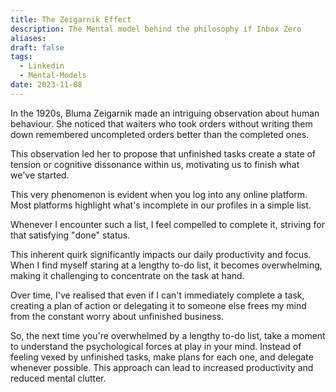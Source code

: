 ```yaml
---
title: The Zeigarnik Effect
description: The Mental model behind the philosophy if Inbox Zero
aliases: 
draft: false
tags:
  - Linkedin
  - Mental-Models
date: 2023-11-08
---
```

In the 1920s, Bluma Zeigarnik made an intriguing observation about human behaviour. She noticed that waiters who took orders without writing them down remembered uncompleted orders better than the completed ones.

This observation led her to propose that unfinished tasks create a state of tension or cognitive dissonance within us, motivating us to finish what we've started.

This very phenomenon is evident when you log into any online platform. Most platforms highlight what's incomplete in our profiles in a simple list.

Whenever I encounter such a list, I feel compelled to complete it, striving for that satisfying "done" status.

This inherent quirk significantly impacts our daily productivity and focus. When I find myself staring at a lengthy to-do list, it becomes overwhelming, making it challenging to concentrate on the task at hand.

Over time, I've realised that even if I can't immediately complete a task, creating a plan of action or delegating it to someone else frees my mind from the constant worry about unfinished business.

So, the next time you're overwhelmed by a lengthy to-do list, take a moment to understand the psychological forces at play in your mind. Instead of feeling vexed by unfinished tasks, make plans for each one, and delegate whenever possible. This approach can lead to increased productivity and reduced mental clutter.

